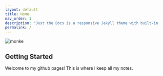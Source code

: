 ```yaml
---
layout: default
title: Home
nav_order: 1
description: "Just the Docs is a responsive Jekyll theme with built-in search that is easily customizable and hosted on GitHub Pages."
permalink: /
---
```


![monke](https://i.kym-cdn.com/photos/images/newsfeed/001/867/654/334.jpg)

## Getting Started

 Welcome to my github pages!
This is where I keep all my notes.
